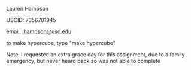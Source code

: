 Lauren Hampson

USCID: 7356701945

email: lhampson@usc.edu

to make hypercube, type "make hypercube"

Note: I requested an extra grace day for this assignment, due to a family emergency, but never heard back so was not able to complete
